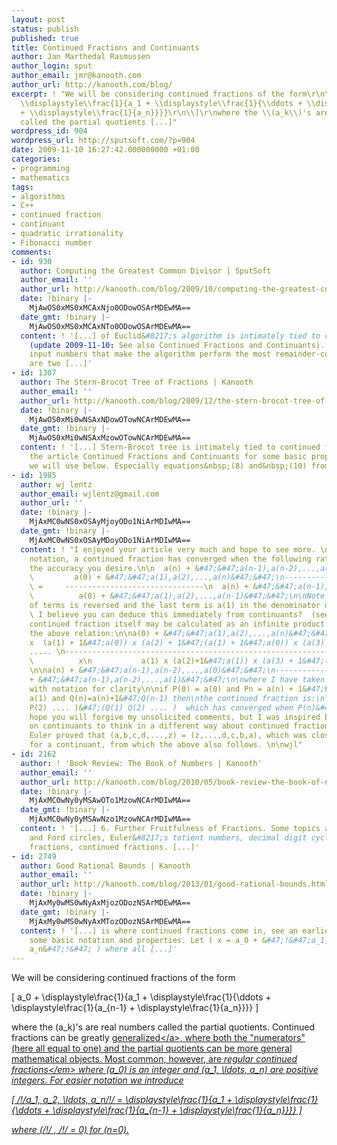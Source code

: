 ```yaml
---
layout: post
status: publish
published: true
title: Continued Fractions and Continuants
author: Jan Marthedal Rasmussen
author_login: sput
author_email: jmr@kanooth.com
author_url: http://kanooth.com/blog/
excerpt: ! "We will be considering continued fractions of the form\r\n\\[\r\na_0 +
  \\displaystyle\\frac{1}{a_1 + \\displaystyle\\frac{1}{\\ddots + \\displaystyle\\frac{1}{a_{n-1}
  + \\displaystyle\\frac{1}{a_n}}}}\r\n\\]\r\nwhere the \\(a_k\\)'s are real numbers
  called the partial quotients [...]"
wordpress_id: 904
wordpress_url: http://sputsoft.com/?p=904
date: 2009-11-10 16:27:42.000000000 +01:00
categories:
- programming
- mathematics
tags:
- algorithms
- C++
- continued fraction
- continuant
- quadratic irrationality
- Fibonacci number
comments:
- id: 930
  author: Computing the Greatest Common Divisor | SputSoft
  author_email: ''
  author_url: http://kanooth.com/blog/2009/10/computing-the-greatest-common-divisor.html
  date: !binary |-
    MjAwOS0xMS0xMCAxNjo0ODowOSArMDEwMA==
  date_gmt: !binary |-
    MjAwOS0xMS0xMCAxNTo0ODowOSArMDEwMA==
  content: ! '[...] of Euclid&#8217;s algorithm is intimately tied to continued fractions
    (update 2009-11-10: See also Continued Fractions and Continuants). Second, the
    input numbers that make the algorithm perform the most remainder-computations
    are two [...]'
- id: 1307
  author: The Stern-Brocot Tree of Fractions | Kanooth
  author_email: ''
  author_url: http://kanooth.com/blog/2009/12/the-stern-brocot-tree-of-fractions.html
  date: !binary |-
    MjAwOS0xMi0wNSAxNDowOTowNCArMDEwMA==
  date_gmt: !binary |-
    MjAwOS0xMi0wNSAxMzowOTowNCArMDEwMA==
  content: ! '[...] Stern-Brocot tree is intimately tied to continued fractions. See
    the article Continued Fractions and Continuants for some basic properties that
    we will use below. Especially equations&nbsp;(8) and&nbsp;(10) from [...]'
- id: 1985
  author: wj lentz
  author_email: wjlentz@gmail.com
  author_url: ''
  date: !binary |-
    MjAxMC0wNS0xOSAyMjoyODo1NiArMDIwMA==
  date_gmt: !binary |-
    MjAxMC0wNS0xOSAyMDoyODo1NiArMDIwMA==
  content: ! "I enjoyed your article very much and hope to see more. \n\nUsing your
    notation, a continued fraction has converged when the following ratio is one to
    the accuracy you desire.\n\n  a(n) + &#47;&#47;a(n-1),a(n-2),...,a(0)&#47;&#47;\t
    \         a(0) + &#47;&#47;a(1),a(2),...,a(n)&#47;&#47;\n--------------------------------------
    \ =     -------------------------------\n  a(n) + &#47;&#47;a(n-1),a(n-2),...,a(1)&#47;&#47;
    \          a(0) + &#47;&#47;a(1),a(2),...,a(n-1)&#47;&#47;\n\nNote that the order
    of terms is reversed and the last term is a(1) in the denominator on the left.
    \ I believe you can deduce this immediately from continuants?  (see bottom)\n\nThe
    continued fraction itself may be calculated as an infinite product deduced from
    the above relation:\n\na(0) + &#47;&#47;a(1),a(2),...,a(n)&#47;&#47; =  \n\na(0)
    x  (a(1) + 1&#47;a(0)) x (a(2) + 1&#47;(a(1) + 1&#47;a(0)) x (a(3) + 1&#47;(a(2)
    ..... \n----------------------------------------------------------------------------.....
    \          x\n           a(1) x (a(2)+1&#47;a(1)) x (a(3) + 1&#47;(a(2) + 1&#47;a(1))
    \n\na(n) + &#47;&#47;a(n-1),a(n-2),...,a(0)&#47;&#47;\n-------------------------------------\na(n)
    + &#47;&#47;a(n-1),a(n-2),...,a(1)&#47;&#47;\n\nwhere I have taken some liberty
    with notation for clarity\n\nif P(0) = a(0) and Pn = a(n) + 1&#47;P(n-1),  Q(1)=
    a(1) and Q(n)=a(n)+1&#47;Q(n-1) then\nthe continued fraction is:\n\n(P(0) P(1)
    P(2) .... )&#47;(Q(1) Q(2) .... )  which has converged when P(n)&#47;Q(n) = 1\n\nI
    hope you will forgive my unsolicited comments, but I was inspired by your article
    on continuants to think in a different way about continued fractions.\n\nI believe
    Euler proved that (a,b,c,d,...,z) = (z,...,d,c,b,a), which was close to his notation
    for a continuant, from which the above also follows. \n\nwjl"
- id: 2162
  author: ! 'Book Review: The Book of Numbers | Kanooth'
  author_email: ''
  author_url: http://kanooth.com/blog/2010/05/book-review-the-book-of-numbers.html
  date: !binary |-
    MjAxMC0wNy0yMSAwOTo1MzowNCArMDIwMA==
  date_gmt: !binary |-
    MjAxMC0wNy0yMSAwNzo1MzowNCArMDIwMA==
  content: ! '[...] 6. Further Fruitfulness of Fractions. Some topics are Farey fractions
    and Ford circles, Euler&#8217;s totient numbers, decimal digit cycles, Pythagorean
    fractions, continued fractions. [...]'
- id: 2749
  author: Good Rational Bounds | Kanooth
  author_email: ''
  author_url: http://kanooth.com/blog/2013/01/good-rational-bounds.html
  date: !binary |-
    MjAxMy0wMS0wNyAxMjozODozNSArMDEwMA==
  date_gmt: !binary |-
    MjAxMy0wMS0wNyAxMTozODozNSArMDEwMA==
  content: ! '[...] is where continued fractions come in, see an earlier post for
    some basic notation and properties. Let ( x = a_0 + &#47;!&#47;a_1, a_2, ldots,
    a_n&#47;!&#47; ) where all [...]'
---
```

We will be considering continued fractions of the form

\[
a_0 + \displaystyle\frac{1}{a_1 + \displaystyle\frac{1}{\ddots + \displaystyle\frac{1}{a_{n-1} + \displaystyle\frac{1}{a_n}}}}
\]

<a id="more"></a><a id="more-904"></a>

where the \(a_k\)'s are real numbers called the partial quotients. Continued fractions can be greatly <a href="http:&#47;&#47;en.wikipedia.org&#47;wiki&#47;Generalized_continued_fraction">generalized<&#47;a>, where both the "numerators" (here all equal to one) and the partial quotients can be more general mathematical objects. Most common, however, are <em>regular continued fractions<&#47;em> where \(a_0\) is an integer and \(a_1, \ldots, a_n\) are positive integers. For easier notation we introduce

\[
&#47;\!&#47;a_1, a_2, \ldots, a_n&#47;\!&#47; = \displaystyle\frac{1}{a_1 + \displaystyle\frac{1}{\ddots + \displaystyle\frac{1}{a_{n-1} + \displaystyle\frac{1}{a_n}}}}
\]

where \(&#47;\!&#47; \, &#47;\!&#47; = 0\) for \(n=0\).

<div style="float:right"><a href="&#47;book&#47;link.php?id=khinchin"><img src="&#47;book&#47;khinchin.jpg" &#47;><&#47;a><&#47;div>
<div style="float:right"><a href="&#47;book&#47;link.php?id=concrete"><img src="&#47;book&#47;concrete.jpg" &#47;><&#47;a><&#47;div>
<div style="float:right"><a href="&#47;book&#47;link.php?id=taocp2"><img src="&#47;book&#47;taocp2.jpg" &#47;><&#47;a><&#47;div>
Most of the theory in this article is based on Section&nbsp;4.5.3 from <a href="http:&#47;&#47;www-cs-faculty.stanford.edu&#47;~knuth&#47;taocp.html">The Art of Computer Programming<&#47;a>, Volume&nbsp;2, by <a href="http:&#47;&#47;www-cs-faculty.stanford.edu&#47;~knuth&#47;">Donald E. Knuth<&#47;a> and Section&nbsp;6.7 from <a href="http:&#47;&#47;www-cs-faculty.stanford.edu&#47;~knuth&#47;gkp.html">Concrete Mathematics<&#47;a> by <a href="http:&#47;&#47;math.ucsd.edu&#47;~fan&#47;ron&#47;">Graham<&#47;a>, <a href="http:&#47;&#47;www-cs-faculty.stanford.edu&#47;~knuth&#47;">Knuth<&#47;a>, and <a href="http:&#47;&#47;en.wikipedia.org&#47;wiki&#47;Oren_Patashnik">Patashnik<&#47;a>. See also <a href="&#47;book&#47;link.php?id=khinchin">Continued Fractions<&#47;a> by A. Ya. Khinchin.

<h2>Basic Properties<&#47;h2>

Some properties suggest themselves immediately from the definition:

<div style="float:right">(1)<&#47;div>
\[
&#47;\!&#47; a_1, a_2, \ldots, a_n &#47;\!&#47; = 1 &#47; \left( a_1 + &#47;\!&#47; a_2, \ldots, a_n &#47;\!&#47; \right), \quad n \geq 1,
\]

<div style="float:right">(2)<&#47;div>
\[
&#47;\!&#47; a_1, \ldots, a_n &#47;\!&#47; = &#47;\!&#47; a_1, \ldots, a_k + &#47;\!&#47; a_{k+1}, \ldots, a_n &#47;\!&#47; &#47;\!&#47;, \quad 1 \leq k \leq n,
\]

<div style="float:right">(3)<&#47;div>
\[
&#47;\!&#47; 0, a_1, \ldots, a_n &#47;\!&#47; = a_1 + &#47;\!&#47; a_2, \ldots, a_n &#47;\!&#47;, \quad n \geq 1,
\]

<div style="float:right">(4)<&#47;div>
\[
&#47;\!&#47; a_1, \ldots, a_{n-1}, a_n, 1 &#47;\!&#47; = &#47;\!&#47; a_1, \ldots, a_{n-1}, a_n + 1 &#47;\!&#47;, \quad n \geq 1.
\]

The relations (2) and (3) can be combined into the following,

<div style="float:right">(5)<&#47;div>
\[
\begin{aligned}
&&#47;\!&#47; a_1, \ldots, a_{k-1}, a_k, 0, a_{k+1}, a_{k+2}, \ldots, a_n &#47;\!&#47; \\
& \qquad = &#47;\!&#47; a_1, \ldots, a_{k-1}, a_k + a_{k+1}, a_{k+2}, \ldots, a_n &#47;\!&#47;, \quad 1 \leq k < n.
\end{aligned}
\]

From (3), (4), and (5) we see that any continued fraction can be written without a zero element (the first partial quotient \(a_0\) may be zero, though) and without the last element being equal to one. For instance,

\[
&#47;\!&#47; 0,4,3,0,2,1 &#47;\!&#47; = 4 + &#47;\!&#47; 3,0,2,1 &#47;\!&#47; = 4 + &#47;\!&#47; 5,1 &#47;\!&#47; = 4 + &#47;\!&#47; 6 &#47;\!&#47;.
\]

<h2>Continuants<&#47;h2>

We now turn to continuant polynomials or simply continuants. They are defined as

<ul>
<li>\(K_0() = 1\),
<&#47;li>
<li>\(K_1(x_1) = x_1\),
<&#47;li>
<li>\(K_n(x_1, \ldots, x_n) = K_{n-1}(x_1, \ldots, x_{n-1}) x_n + K_{n-2}(x_1, \ldots, x_{n-2})\) for \(n \geq 2\).
<&#47;li>
<&#47;ul>

The subscripts are included to make clear how many parameters there are. Note how

<div style="float:right">(6)<&#47;div>
\[
F_{n+1} = K_n(1, \ldots, 1),
\]

where \(F_0, F_1, \ldots\) are the well-known <a href="http:&#47;&#47;en.wikipedia.org&#47;wiki&#47;Fibonacci_number">Fibonacci numbers<&#47;a> (\(F_0=F_1=0\) and \(F_k=F_{k-1}+F_{k-2}\) for \(k \geq 2\)). This is easily seen by setting \(x_k=1\) for all \(k\) in the definition.

We also have

<div style="float:right">(7)<&#47;div>
\[
K_n(x_1, \ldots, x_n) \geq K(y_1, \ldots, y_n), \quad \hbox{when } x_k \geq y_k,
\]

which can be shown straightforwardly by induction. We will use this fact later on.

Continuants are connected to continued fractions in several ways, an essential one being

<div style="float:right">(8)<&#47;div>
\[
a_0 + &#47;\!&#47; a_1, a_2, \ldots, a_n &#47;\!&#47; = \frac{K_{n+1}(a_0, a_1, \ldots, a_n)}{K_n(a_1, a_2, \ldots, a_n)}.
\]

To prove this identity, we need

<div style="float:right">(9)<&#47;div>
\[
\begin{aligned}
K_n(x_1, \ldots, x_{n-1}, x_n + y) &= K_{n-1}(x_1, \ldots, x_{n-1}) (x_n + y) + K_{n-2}(x_1, \ldots, x_{n-2}) \\
&= K_{n-1}(x_1, \ldots, x_{n-1}) x_n + K_{n-1}(x_1, \ldots, x_{n-1}) y + K_{n-2}(x_1, \ldots, x_{n-2}) \\
&= K_n(x_1, \ldots, x_{n-1}, x_n) + K_{n-1}(x_1, \ldots, x_{n-1}) y. \\
\end{aligned}
\]

We can now proceed with proving (8), which we show by induction. First we observe that it is true for \(n=0\) and \(n=1\),

\[
a_0 = \frac{K_1(a_0)}{K_0()}, \quad a_0 + &#47;\!&#47; a_1 &#47;\!&#47; = \frac{K_2(a_0, a_1)}{K_1(a_1)} = \frac{a_0 a_1 + 1}{a_1}.
\]

We now get

\[
\begin{aligned}
a_0 + &#47;\!&#47; a_1, \ldots, a_n, a_{n+1} &#47;\!&#47; &= a_0 + &#47;\!&#47; a_1, \ldots, a_{n-1}, a_n + 1&#47;a_{n+1} &#47;\!&#47; \\
&= \frac{K_{n+1}(a_0, \ldots, a_{n-1}, a_n + 1&#47;a_{n+1})}{K_n(a_1, \ldots, a_{n-1}, a_n + 1&#47;a_{n+1})} \\
&= \frac{K_{n+1}(a_0, a_1, \ldots, a_n) + K_n(a_0, a_1, \ldots, a_{n-1})&#47;a_{n+1}}{K_n(a_1, a_2, \ldots, a_n) + K_{n-1}(a_1, a_2, \ldots, a_{n-1})&#47;a_{n+1}} \\
&= \frac{K_{n+1}(a_0, a_1, \ldots, a_n) a_{n+1} + K_n(a_0, a_1, \ldots, a_{n-1})}{K_n(a_1, a_2, \ldots, a_n) a_{n+1} + K_{n-1}(a_1, a_2, \ldots, a_{n-1})} \\
&= \frac{K_{n+2}(a_0, \ldots, a_n, a_{n+1})}{K_{n+1}(a_1, \ldots, a_n, a_{n+1})},
\end{aligned}
\]

which was what we wanted.

A useful equality for continuants is

<div style="float:right">(10)<&#47;div>
\[
\left[
\begin{matrix}
K_n(x_1, \ldots, x_n) & K_{n-1}(x_1, \ldots, x_{n-1}) \\
K_{n-1}(x_2, \ldots, x_n) & K_{n-2}(x_2, \ldots, x_{n-1})
\end{matrix}
\right]
= \left[
\begin{matrix}
x_1 & 1 \\
1 & 0
\end{matrix}
\right]
\left[
\begin{matrix}
x_2 & 1 \\
1 & 0
\end{matrix}
\right]
\cdots
\left[
\begin{matrix}
x_n & 1 \\
1 & 0
\end{matrix}
\right]
\]

for \(n \geq 2\). For \(n=2\) we have

\[
\left[
\begin{matrix}
K_2(x_1, x_2) & K_1(x_1) \\
K_1(x_2) & K_0()
\end{matrix}
\right]
= \left[
\begin{matrix}
x_1 x_2 + 1 & x_1 \\
x_2 & 1
\end{matrix}
\right]
= \left[
\begin{matrix}
x_1 & 1 \\
1 & 0
\end{matrix}
\right]
\left[
\begin{matrix}
x_2 & 1 \\
1 & 0
\end{matrix}
\right],
\]

and the general case is easily shown using induction. Taking the determinant of both sides of (10) leads to

<div style="float:right">(11)<&#47;div>
\[
K_n(x_1, \ldots, x_n) K_{n-2}(x_2, \ldots, x_{n-1}) - K_{n-1}(x_2, \ldots, x_n) K_{n-1}(x_1, \ldots, x_{n-1}) = (-1)^n.
\]

This shows that when \(u = K_{n+1}(a_0, a_1, \ldots, a_n)\) and \(v = K_n(a_1, a_2, \ldots, a_n)\) then not only is \(u&#47;v = a_0 + &#47;\!&#47; a_1, a_2, \ldots, a_n &#47;\!&#47;\), but \(u\) and \(v\) are also relatively prime.

<h2>Evaluating Continued Fractions<&#47;h2>

Let us consider how to evaluate a continued fraction in C++, given access to the partial quotients \(a_0, a_1, \ldots, a_n\) through a <a href="http:&#47;&#47;www.sgi.com&#47;tech&#47;stl&#47;ForwardIterator.html">forward iterator<&#47;a>. One way is to use Equation&nbsp;(1) which leads to
<pre class="sputcode">
template <typename NUM, typename In>
NUM evaluate_continued_fraction_rec(In first, In last)
{
  if (first == last) return (NUM) 0;
  return *first + evaluate_continued_fraction_rec2<NUM>(first+1, last);
}
<&#47;pre>
where \(&#47;\!&#47; a_1, a_2, \ldots, a_n &#47;\!&#47;\) is evaluated recursively by
<pre class="sputcode">
template <typename NUM, typename In>
NUM evaluate_continued_fraction_rec2(In first, In last)
{
  if (first == last) return (NUM) 0;
  return 1&#47;(*first + evaluate_continued_fraction_rec2<NUM>(first+1, last));
}
<&#47;pre>

A drawback to this approach is the recursive calls. Another way to evaluate is to use a special case of Equation&nbsp;(2),

<div style="float:right">(12)<&#47;div>
\[
&#47;\!&#47; a_1, \ldots, a_{n-1}, a_n &#47;\!&#47; = &#47;\!&#47; a_1, \ldots, a_{n-1} + 1&#47;a_n &#47;\!&#47;, \quad \hbox{for } n \geq 2.
\]

So given a <a href="http:&#47;&#47;www.sgi.com&#47;tech&#47;stl&#47;BidirectionalIterator.html">bidirectional iterator<&#47;a> the evaluation can be done as
<pre class="sputcode">
template <typename NUM, typename Bi>
NUM evaluate_continued_fraction_rev(Bi first, Bi last)
{
  if (last == first) return (NUM) 0;
  NUM r = 0;
  while (--last != first)
    r = 1&#47;(*last + r);
  return *last + r;
}
<&#47;pre>

Using continuants, we can actually evaluate a continued fraction using a forward iterator and without any recursive calls. The key is to use the relation&nbsp;(8) which leads to the following algorithm.
<pre class="sputcode">
template <typename NUM, typename In>
void evaluate_continued_fraction(In first, In last, NUM& num, NUM& den)
{
  if (first == last) { num = 0; den = 1; return; }
  NUM x, u = *first, v = 1, s = 1, t = 0;
  while (true) {
    if (++first == last) { num = u; den = v; return; }
    x = *first;
    s += x*u;
    t += x*v;
    if (++first == last) { num = s; den = t; return; }
    x = *first;
    u += x*s;
    v += x*t;
  }
}
<&#47;pre>
Note how the result is seperated into numerator and denominator. Recall from the previous section that the corresponding fraction is guaranteed to be at its lowest terms.

<h2>Constructing a Continued Fraction<&#47;h2>

Let \(x\) be a real number. Consider now the following sequences:

\[
\begin{aligned}
a_0 = \lfloor x \rfloor, \qquad &x_0 = x - a_0, \\
a_{k+1} = \lfloor 1&#47;x_k \rfloor, \qquad &x_{k+1} = 1&#47;x_k - a_{k+1},
\end{aligned}
\]

for \(k = 0, 1, \ldots\). We then have

\[
x = a_0 + x_0 = a_0 + \frac{1}{a_1 + x_1} = a_0 + \frac{1}{a_1 + \displaystyle\frac{1}{a_2 + x_2}} = \ldots.
\]

If \(x_k=0\) then \(a_{k+1}, \ldots\) are undefined and \(x = a_0 + &#47;\!&#47; a_1, a_2, \ldots, a_n &#47;\!&#47;\) with \(n=k\). If all \(x_k\)'s are non-zero then \(x = a_0 + &#47;\!&#47; a_1, a_2, \ldots &#47;\!&#47;\), but we will delay the argument of why this infinite continued fraction makes sense until the final section.

It should be clear from the previous section that the value of the a regular continued fraction is a rational number. So let us try to reverse the process when&nbsp;\(x\) is a rational number. Given \(x=u&#47;v\) with integer&nbsp;\(u\) and positive integer&nbsp;\(v\), how can \(a_0, a_1, \ldots\) be computed? Setting \(u_k&#47;v_k = x_k\) in the construction process from above, we get

\[
\begin{aligned}
a_0 = \left\lfloor \frac{u}{v} \right\rfloor, \qquad &\frac{u_0}{v_0} = \frac{u}{v} - a_0 = \frac{u - \lfloor u&#47;v \rfloor v}{v} = \frac{u \hbox{ mod } v}{v}, \\
a_{k+1} = \left\lfloor \frac{v_k}{u_k} \right\rfloor, \qquad &\frac{u_{k+1}}{v_{k+1}} = \frac{v_k}{u_k} - a_{k+1} = \frac{v_k - \lfloor v_k&#47;u_k \rfloor u_k}{u_k} = \frac{v_k \hbox{ mod } u_k}{u_k},
\end{aligned}
\]

for \(k = 0, 1, \ldots\). If this is turned into a C++ algorithm, we get the following. (The main loop has been <a href="http:&#47;&#47;en.wikipedia.org&#47;wiki&#47;Loop_unwinding">unrolled<&#47;a> to avoid the \(u \leftrightarrow v\) swapping and a little tweaking was also necessary when the algorithm starts because C++ integer division <span style="font-family:courier">u&#47;v<&#47;span> is not always equal to \(\lfloor u&#47;v \rfloor\) when the result is negative.)
<pre class="sputcode">
template <typename NUM, typename Out>
void fraction_to_continued_fraction(NUM u, NUM v, Out out)
{
  if (v < 0) { u = -u; v = -v; }
  NUM r = u % v;
  if (r < 0) { u -= v; r += v; }
  *out++ = u&#47;v;
  u = r;
  while (true) {
    if (!u) return;
    *out++ = v&#47;u;
    v %= u;
    if (!v) return;
    *out++ = u&#47;v;
    u %= v;
  }
}
<&#47;pre>
Notice the resemblence to <a href="&#47;blog&#47;2009&#47;10&#47;computing-the-greatest-common-divisor.html">computing the greatest common divisor<&#47;a> using Euclid's algorithm. In fact, the values of <span style="font-family:courier">u<&#47;span> and <span style="font-family:courier">v<&#47;span> are equivalent to those during the <span style="font-family:courier">gcd_euclid<&#47;span> function of that article. Furthermore, Euclid's algorithm always terminates, so the construction process always terminates when the input number is rational. In fact, a continued fraction is finite if and only if it represents a rational number.

<h2>Infinite Continued Fractions<&#47;h2>

Let us consider the construction of a continued fraction for any real number&nbsp;\(x\). Recall that at any stage of the construction, we have

\[
x = a_0 + &#47;\!&#47; a_1, a_2, \ldots, a_k + x_k &#47;\!&#47;.
\]

How close is \(x\) to \(a_0 + &#47;\!&#47; a_1, a_2, \ldots, a_k &#47;\!&#47;\) for some \(k\)? We get

\[
\begin{aligned}
x - \left( a_0 + &#47;\!&#47; a_1, a_2, \ldots, a_k &#47;\!&#47; \right)
&= &#47;\!&#47; a_1, \ldots, a_k, 1&#47;x_k &#47;\!&#47; - &#47;\!&#47; a_1, a_2, \ldots, a_k &#47;\!&#47; \\
&= \frac{K_k(a_2, \ldots, a_k, 1&#47;x_k)}{K_{k+1}(a_1, \ldots, a_k, 1&#47;x_k)} - \frac{K_{k-1}(a_2, \ldots, a_k)}{K_k(a_1, a_2, \ldots, a_k)} \\
&= \frac{(-1)^k}{K_k(a_1, a_2, \ldots, a_k) K_{k+1}(a_1, \ldots, a_k, 1&#47;x_k)},
\end{aligned}
\]

using (1), (8), (11), and&nbsp;(12). This relation shows several important things (which also hold for finite continued fractions \(x = a_0 + &#47;\!&#47; a_1, a_2, \ldots, a_n &#47;\!&#47;\) when \(k < n\)):

<ul>
<li>\(a_0 + &#47;\!&#47; a_1, a_2, \ldots, a_k &#47;\!&#47;\) is <em>less<&#47;em> than \(x\) for even \(k\) and <em>greater<&#47;em> than \(x\) for odd \(k\).
<&#47;li>
<li>Using (8) and (9) we see that the function \(y \mapsto a_0 + &#47;\!&#47; a_1, a_2, \ldots, a_k+y &#47;\!&#47;\) is continuous and strictly increasing (\(k\) even) or strictly decreasing (\(k\) odd) when \(y\) goes from 0 to 1, and since \(0 < x_k < 1\) we have that \(x\) always lies <em>between<&#47;em> \(a_0 + &#47;\!&#47; a_1, a_2, \ldots, a_k &#47;\!&#47;\) and \(a_0 + &#47;\!&#47; a_1, a_2, \ldots, a_k+1 &#47;\!&#47;\).
<&#47;li>
<li>The denominator of the error term grows, at least, exponentially,

<div style="float:right">(13)<&#47;div>
\[
\begin{aligned}
&K_k(a_1, a_2, \ldots, a_k) K_{k+1}(a_1, \ldots, a_k, 1&#47;x_k) \\
&\qquad \geq K_k(1, \ldots, 1) K_{k+1}(1, \ldots, 1) = F_{k+1} F_{k+2} \geq (\phi+1)^{k+1}&#47;5,
\end{aligned}
\]

<p>using (6), (7) and with \(\phi = (1+\sqrt{5})&#47;2 \sim 1.618\).<&#47;p>
<&#47;li>
<li>Since the error term goes to zero as \(n \rightarrow \infty\), infinite continued fractions make sense as the following limit,

\[
a_0 + &#47;\!&#47; a_1, a_2, \ldots &#47;\!&#47; = a_0 + \lim_{k\rightarrow\infty} &#47;\!&#47; a_1, a_2, \ldots, a_k &#47;\!&#47;.
\]

<&#47;li>
<&#47;ul>

The bound for \(F_{k+1} F_{k+2}\) in (13) can be derived by using the formula for the \(k\)th Fibonacci number, \(F_k = (\phi^k - (1-\phi)^k)&#47;\sqrt{5}\),

\[
\begin{aligned}
F_{k+1} F_{k+2} &= \left( \phi^{2k+3} + (1-\phi)^{2k+3} - (\phi(1-\phi))^{k+1} \right)&#47;5 \\
&= \left( \phi^{2k+3} + (1-\phi)(\phi-1)^{2k+2} + (-1)^k \right)&#47;5 \\
&\geq \phi^{2k+2} \left(\phi - \frac{1}{\phi^{2k+1}} \right)&#47;5 \geq \left(\phi^2\right)^{k+1}&#47;5 = (\phi+1)^{n+1}&#47;5,
\end{aligned}
\]

where we use that \(\phi^2-\phi-1=0\), \(\phi(1-\phi)=-1\), and \(1 < \phi < 2\).

As an example of an infinite continued fraction it can be shown that

\[
e = 2 + &#47;\!&#47; 1,2,1,1,4,1,1,6,1,1,8,1,1,10,1,1,12,1,1,14,\ldots &#47;\!&#47;.
\]

Evaluating the truncated finite continued fractions \(2\), \(2 + &#47;\!&#47; 1 &#47;\!&#47;\), \(2 + &#47;\!&#47; 1,2 &#47;\!&#47;\), and so on, we get

\[
2,3,\frac{8}{3}, \frac{11}{4}, \frac{19}{7}, \frac{87}{32}, \frac{106}{39}, \frac{193}{71}, \frac{1264}{465}, \frac{1457}{536}, \frac{2721}{1001}, \frac{23225}{8544}, \frac{25946}{9545}, \frac{49171}{18089}, \ldots,
\]

where each fraction is a better and better approximation to \(e\) (the absolute error for \(49171&#47;18089\) is around \(-3 \cdot 10^{-10}\)).

As mentioned earlier, the continued fraction of some \(x\) is finite if and only if \(x\) is rational. The continued fraction representation for \(x\) is infinite and <em>eventually periodic<&#47;em>,

\[
a_0 + &#47;\!&#47; a_1, \ldots, a_m, b_1, \ldots, b_n, b_1, \ldots, b_n, \ldots &#47;\!&#47;, \quad m \geq 0, n \geq 1,
\]

if and only if \(x\) is a <a href="http:&#47;&#47;en.wikipedia.org&#47;wiki&#47;Quadratic_irrational">quadratic irrationality<&#47;a> (proved in <a href="http:&#47;&#47;www-cs-faculty.stanford.edu&#47;~knuth&#47;taocp.html">TAOCP<&#47;a>, vol.&nbsp;2, Exercise&nbsp;4.5.3&#8211;12). A quadratic irrationality is a number of the form \((\sqrt{d}-u)&#47;v\) where \(d\), \(u\), and \(v\) are integers, \(d > 0\), \(v \neq 0\), and \(d\) is not a <a href="http:&#47;&#47;en.wikipedia.org&#47;wiki&#47;Square_number">perfect square<&#47;a>.

Some special cases of this theorem are:

<ul>
<li>\(\sqrt{n^2+1} = n + &#47;\!&#47; 2n,2n,\ldots &#47;\!&#47;\),
<&#47;li>
<li>\(\sqrt{n^2+2} = n + &#47;\!&#47; n,2n,n,2n,\ldots &#47;\!&#47;\),
<&#47;li>
<&#47;ul>

for positive integers \(n\). To prove the first of these identities let \(x = n + &#47;\!&#47; 2n,2n,\ldots &#47;\!&#47;\). Then \(x-n = y\) where \(y = 1&#47;(2n + y)\), implying \(x-n = 1&#47;(x+n)\) and finally \(x^2-n^2=1\). The second identity can be proved similarly.

<h2>Concluding Remarks<&#47;h2>

This article on continued fractions was supposed to be fairly short and just contain the most basic properties, but the subject turned out to be vast and very interesting. More articles related to continued fractions will likely follow.
